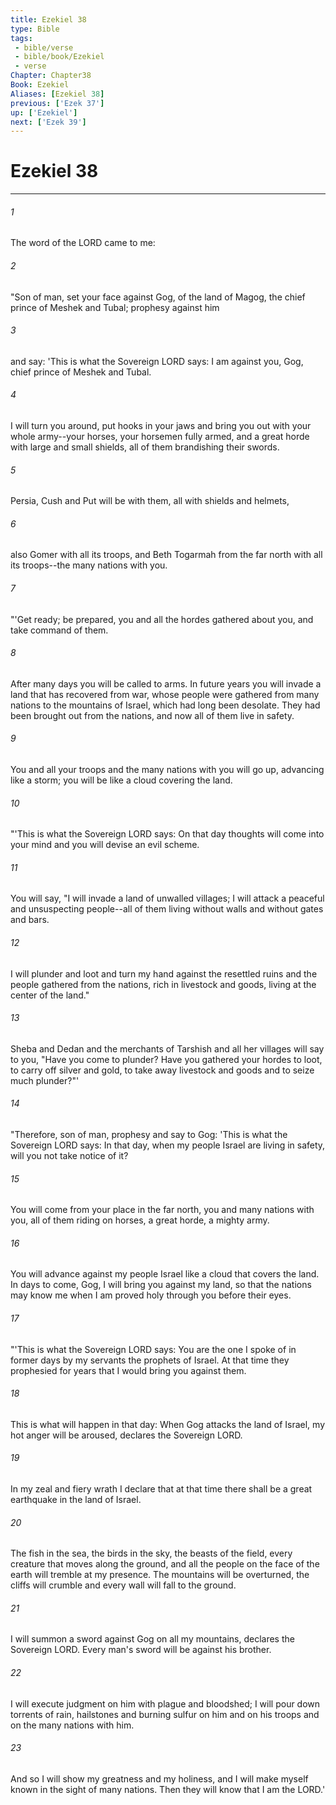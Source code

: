 ```yaml
---
title: Ezekiel 38
type: Bible
tags:
 - bible/verse
 - bible/book/Ezekiel
 - verse
Chapter: Chapter38
Book: Ezekiel
Aliases: [Ezekiel 38]
previous: ['Ezek 37']
up: ['Ezekiel']
next: ['Ezek 39']
---
```

# Ezekiel 38

***


###### 1 
The word of the LORD came to me: 

###### 2 
"Son of man, set your face against Gog, of the land of Magog, the chief prince of Meshek and Tubal; prophesy against him 

###### 3 
and say: 'This is what the Sovereign LORD says: I am against you, Gog, chief prince of Meshek and Tubal. 

###### 4 
I will turn you around, put hooks in your jaws and bring you out with your whole army--your horses, your horsemen fully armed, and a great horde with large and small shields, all of them brandishing their swords. 

###### 5 
Persia, Cush and Put will be with them, all with shields and helmets, 

###### 6 
also Gomer with all its troops, and Beth Togarmah from the far north with all its troops--the many nations with you. 

###### 7 
"'Get ready; be prepared, you and all the hordes gathered about you, and take command of them. 

###### 8 
After many days you will be called to arms. In future years you will invade a land that has recovered from war, whose people were gathered from many nations to the mountains of Israel, which had long been desolate. They had been brought out from the nations, and now all of them live in safety. 

###### 9 
You and all your troops and the many nations with you will go up, advancing like a storm; you will be like a cloud covering the land. 

###### 10 
"'This is what the Sovereign LORD says: On that day thoughts will come into your mind and you will devise an evil scheme. 

###### 11 
You will say, "I will invade a land of unwalled villages; I will attack a peaceful and unsuspecting people--all of them living without walls and without gates and bars. 

###### 12 
I will plunder and loot and turn my hand against the resettled ruins and the people gathered from the nations, rich in livestock and goods, living at the center of the land." 

###### 13 
Sheba and Dedan and the merchants of Tarshish and all her villages will say to you, "Have you come to plunder? Have you gathered your hordes to loot, to carry off silver and gold, to take away livestock and goods and to seize much plunder?"' 

###### 14 
"Therefore, son of man, prophesy and say to Gog: 'This is what the Sovereign LORD says: In that day, when my people Israel are living in safety, will you not take notice of it? 

###### 15 
You will come from your place in the far north, you and many nations with you, all of them riding on horses, a great horde, a mighty army. 

###### 16 
You will advance against my people Israel like a cloud that covers the land. In days to come, Gog, I will bring you against my land, so that the nations may know me when I am proved holy through you before their eyes. 

###### 17 
"'This is what the Sovereign LORD says: You are the one I spoke of in former days by my servants the prophets of Israel. At that time they prophesied for years that I would bring you against them. 

###### 18 
This is what will happen in that day: When Gog attacks the land of Israel, my hot anger will be aroused, declares the Sovereign LORD. 

###### 19 
In my zeal and fiery wrath I declare that at that time there shall be a great earthquake in the land of Israel. 

###### 20 
The fish in the sea, the birds in the sky, the beasts of the field, every creature that moves along the ground, and all the people on the face of the earth will tremble at my presence. The mountains will be overturned, the cliffs will crumble and every wall will fall to the ground. 

###### 21 
I will summon a sword against Gog on all my mountains, declares the Sovereign LORD. Every man's sword will be against his brother. 

###### 22 
I will execute judgment on him with plague and bloodshed; I will pour down torrents of rain, hailstones and burning sulfur on him and on his troops and on the many nations with him. 

###### 23 
And so I will show my greatness and my holiness, and I will make myself known in the sight of many nations. Then they will know that I am the LORD.' 
